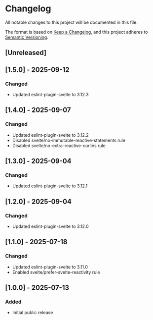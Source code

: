 # Changelog

All notable changes to this project will be documented in this file.

The format is based on [Keep a Changelog](https://keepachangelog.com/en/1.0.0/),
and this project adheres to [Semantic Versioning](https://semver.org/spec/v2.0.0.html).


## [Unreleased]


## [1.5.0] - 2025-09-12

### Changed

- Updated eslint-plugin-svelte to 3.12.3


## [1.4.0] - 2025-09-07

### Changed

- Updated eslint-plugin-svelte to 3.12.2
- Disabled svelte/no-immutable-reactive-statements rule
- Disabled svelte/no-extra-reactive-curlies rule


## [1.3.0] - 2025-09-04

### Changed

- Updated eslint-plugin-svelte to 3.12.1


## [1.2.0] - 2025-09-04

### Changed

- Updated eslint-plugin-svelte to 3.12.0


## [1.1.0] - 2025-07-18

### Changed

- Updated eslint-plugin-svelte to 3.11.0
- Enabled svelte/prefer-svelte-reactivity rule


## [1.0.0] - 2025-07-13

### Added

- Initial public release
